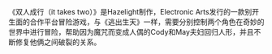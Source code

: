 《双人成行（it takes two）》是Hazelight制作，Electronic Arts发行的一款别开生面的合作平台冒险游戏，与《逃出生天》一样，需要分别控制两个角色在奇妙的世界中进行冒险，帮助因为魔咒而变成人偶的Cody和May夫妇回归人形，并且不断修复他俩之间破裂的关系。
